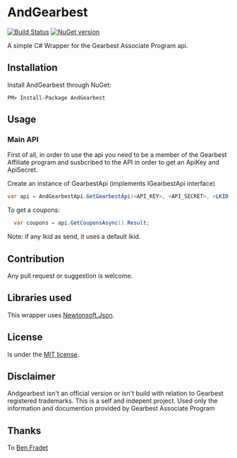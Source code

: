 # AndGearbest

[![Build Status](https://travis-ci.org/oandreeeee/andgearbest.svg?branch=master)](https://travis-ci.org/oandreeeee/andgearbest)
[![NuGet version](https://badge.fury.io/nu/andgearbest.svg)](https://badge.fury.io/nu/andgearbest)

A simple C# Wrapper for the Gearbest Associate Program api.

## Installation

Install AndGearbest through NuGet:
```
PM> Install-Package AndGearbest
```

## Usage

### Main API
First of all, in order to use the api you need to be a member of the Gearbest Affiliate program and susbcribed to the API in order to get an ApiKey and ApiSecret.

Create an instance of GearbestApi (implements IGearbestApi interface)
```c#
var api = AndGearbestApi.GetGearbestApi(<API_KEY>, <API_SECRET>, <LKID(optional)>);
```

To get a coupons:
```c#
  var coupons = api.GetCouponsAsync().Result;
```

Note: if any lkid as send, it uses a default lkid.

## Contribution

Any pull request or suggestion is welcome.

## Libraries used

This wrapper uses [Newtonsoft.Json](https://www.nuget.org/packages/newtonsoft.json/).

## License

Is under the [MIT license](LICENSE.md).

## Disclaimer

Andgearbest isn't an official version or isn't build with relation to Gearbest registered trademarks. This is a self and indepent project. Used only the information and documention provided by Gearbest Associate Program

## Thanks
To [Ben Fradet](https://github.com/BenFradet)
